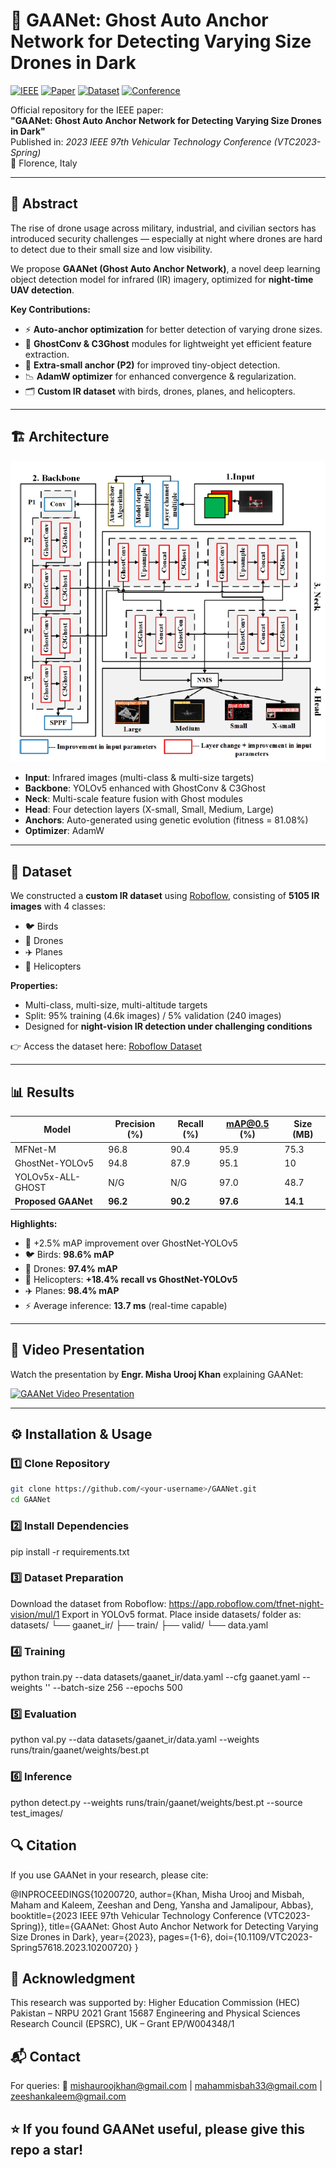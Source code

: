 # 🚀 GAANet: Ghost Auto Anchor Network for Detecting Varying Size Drones in Dark

[![IEEE](https://img.shields.io/badge/Published-IEEE-blue.svg)](https://ieeexplore.ieee.org/document/10200720)
[![Paper](https://img.shields.io/badge/PDF-Download-red.svg)](https://ieeexplore.ieee.org/stamp/stamp.jsp?tp=&arnumber=10200720)
[![Dataset](https://img.shields.io/badge/Dataset-Roboflow-green.svg)](https://app.roboflow.com/tfnet-night-vision/mul/1)
[![Conference](https://img.shields.io/badge/VTC2023-Florence%2C%20Italy-orange)](https://ieeevtc.org)

Official repository for the IEEE paper:  
**"GAANet: Ghost Auto Anchor Network for Detecting Varying Size Drones in Dark"**  
Published in: *2023 IEEE 97th Vehicular Technology Conference (VTC2023-Spring)*  
📍 Florence, Italy

---

## 📖 Abstract
The rise of drone usage across military, industrial, and civilian sectors has introduced security challenges — especially at night where drones are hard to detect due to their small size and low visibility.  

We propose **GAANet (Ghost Auto Anchor Network)**, a novel deep learning object detection model for infrared (IR) imagery, optimized for **night-time UAV detection**.  

**Key Contributions:**
- ⚡ **Auto-anchor optimization** for better detection of varying drone sizes.
- 🧩 **GhostConv & C3Ghost** modules for lightweight yet efficient feature extraction.
- 🔬 **Extra-small anchor (P2)** for improved tiny-object detection.
- 📉 **AdamW optimizer** for enhanced convergence & regularization.
- 🗂️ **Custom IR dataset** with birds, drones, planes, and helicopters.

---

## 🏗️ Architecture

<p align="center">
  <img src="./gaanet.png" alt="GAANet Architecture" width="750">
</p>

- **Input**: Infrared images (multi-class & multi-size targets)  
- **Backbone**: YOLOv5 enhanced with GhostConv & C3Ghost  
- **Neck**: Multi-scale feature fusion with Ghost modules  
- **Head**: Four detection layers (X-small, Small, Medium, Large)  
- **Anchors**: Auto-generated using genetic evolution (fitness = 81.08%)  
- **Optimizer**: AdamW  

---

## 📂 Dataset
We constructed a **custom IR dataset** using [Roboflow](https://app.roboflow.com/tfnet-night-vision/mul/1), consisting of **5105 IR images** with 4 classes:  
- 🐦 Birds  
- 🚁 Drones  
- ✈️ Planes  
- 🚁 Helicopters  

**Properties:**
- Multi-class, multi-size, multi-altitude targets  
- Split: 95% training (4.6k images) / 5% validation (240 images)  
- Designed for **night-vision IR detection under challenging conditions**

👉 Access the dataset here: [Roboflow Dataset](https://app.roboflow.com/tfnet-night-vision/mul/1)

---

## 📊 Results

| Model               | Precision (%) | Recall (%) | mAP@0.5 (%) | Size (MB) |
|----------------------|---------------|------------|-------------|-----------|
| MFNet-M              | 96.8          | 90.4       | 95.9        | 75.3      |
| GhostNet-YOLOv5      | 94.8          | 87.9       | 95.1        | 10        |
| YOLOv5x-ALL-GHOST    | N/G           | N/G        | 97.0        | 48.7      |
| **Proposed GAANet**  | **96.2**      | **90.2**   | **97.6**    | **14.1**  |

**Highlights:**
- 🚀 +2.5% mAP improvement over GhostNet-YOLOv5  
- 🐦 Birds: **98.6% mAP**  
- 🚁 Drones: **97.4% mAP**  
- 🚁 Helicopters: **+18.4% recall vs GhostNet-YOLOv5**  
- ✈️ Planes: **98.4% mAP**  
- ⚡ Average inference: **13.7 ms** (real-time capable)  

---

## 🎥 Video Presentation
Watch the presentation by **Engr. Misha Urooj Khan** explaining GAANet:  

[![GAANet Video Presentation](https://img.youtube.com/vi/jstigCgL5sQ/0.jpg)](https://youtu.be/jstigCgL5sQ)

---

## ⚙️ Installation & Usage

### 1️⃣ Clone Repository
```bash
git clone https://github.com/<your-username>/GAANet.git
cd GAANet
```

### 2️⃣ Install Dependencies

pip install -r requirements.txt

### 3️⃣ Dataset Preparation

Download the dataset from Roboflow: https://app.roboflow.com/tfnet-night-vision/mul/1
Export in YOLOv5 format.
Place inside datasets/ folder as:
datasets/
  └── gaanet_ir/
      ├── train/
      ├── valid/
      └── data.yaml

### 4️⃣ Training
python train.py --data datasets/gaanet_ir/data.yaml --cfg gaanet.yaml --weights '' --batch-size 256 --epochs 500

### 5️⃣ Evaluation
python val.py --data datasets/gaanet_ir/data.yaml --weights runs/train/gaanet/weights/best.pt

### 6️⃣ Inference
python detect.py --weights runs/train/gaanet/weights/best.pt --source test_images/

## 🔍 Citation

If you use GAANet in your research, please cite:

@INPROCEEDINGS{10200720,
  author={Khan, Misha Urooj and Misbah, Maham and Kaleem, Zeeshan and Deng, Yansha and Jamalipour, Abbas},
  booktitle={2023 IEEE 97th Vehicular Technology Conference (VTC2023-Spring)},
  title={GAANet: Ghost Auto Anchor Network for Detecting Varying Size Drones in Dark},
  year={2023},
  pages={1-6},
  doi={10.1109/VTC2023-Spring57618.2023.10200720}
}

## 🙏 Acknowledgment

This research was supported by:
Higher Education Commission (HEC) Pakistan – NRPU 2021 Grant 15687
Engineering and Physical Sciences Research Council (EPSRC), UK – Grant EP/W004348/1

## 📬 Contact

For queries:
📧 mishauroojkhan@gmail.com
 | mahammisbah33@gmail.com
 | zeeshankaleem@gmail.com

## ⭐ If you found GAANet useful, please give this repo a star!



